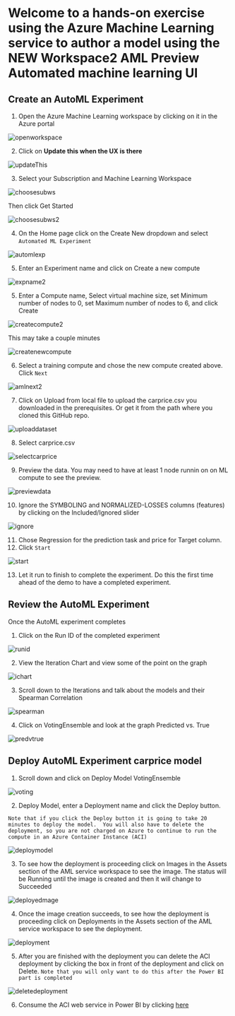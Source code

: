 # Welcome to a hands-on exercise using the **Azure Machine Learning service** to author a model using the NEW **Workspace2 AML Preview Automated machine learning UI**


## Create an AutoML Experiment

1. Open the Azure Machine Learning workspace by clicking on it in the Azure portal

![openworkspace](https://raw.githubusercontent.com/DataSnowman/carprice/master/images/openworkspace.png)

2.	Click on **Update this when the UX is there**

![updateThis](https://raw.githubusercontent.com/DataSnowman/carprice/master/images/updateThis.png)

3.  Select your Subscription and Machine Learning Workspace

![choosesubws](https://raw.githubusercontent.com/DataSnowman/carprice/master/images/choosesubws.png)

Then click Get Started

![choosesubws2](https://raw.githubusercontent.com/DataSnowman/carprice/master/images/choosesubws2.png)

4.  On the Home page click on the Create New dropdown and select ``Automated ML Experiment``

![automlexp](https://raw.githubusercontent.com/DataSnowman/carprice/master/images/automlexp.png)

5.	Enter an Experiment name and click on Create a new compute

![expname2](https://raw.githubusercontent.com/DataSnowman/carprice/master/images/expname2.png)

5.	Enter a Compute name, Select virtual machine size, set Minimum number of nodes to 0, set Maximum number of nodes to 6, and click Create

![createcompute2](https://raw.githubusercontent.com/DataSnowman/carprice/master/images/createcompute2.png)

This may take a couple minutes

![createnewcompute](https://raw.githubusercontent.com/DataSnowman/carprice/master/images/createnewcompute.png)

6.	Select a training compute and chose the new compute created above.  Click ``Next``

![amlnext2](https://raw.githubusercontent.com/DataSnowman/carprice/master/images/amlnext2.png)

7.	Click on Upload from local file to upload the carprice.csv you downloaded in the prerequisites. Or get it from the path where you cloned this GitHub repo.

![uploaddataset](https://raw.githubusercontent.com/DataSnowman/carprice/master/images/uploaddataset.png)

8.	Select carprice.csv

![selectcarprice](https://raw.githubusercontent.com/DataSnowman/carprice/master/images/selectcarprice.png)

9.	Preview the data.  You may need to have at least 1 node runnin on on ML compute to see the preview.

![previewdata](https://raw.githubusercontent.com/DataSnowman/carprice/master/images/previewdata.png)

10.	Ignore the SYMBOLING and NORMALIZED-LOSSES columns (features) by clicking on the Included/Ignored slider

![ignore](https://raw.githubusercontent.com/DataSnowman/carprice/master/images/ignore.png)

11.	Chose Regression for the prediction task and price for Target column.
12.	Click ``Start``

![start](https://raw.githubusercontent.com/DataSnowman/carprice/master/images/start.png)

13.	Let it run to finish to complete the experiment.  Do this the first time ahead of the demo to have a completed experiment.

## Review the AutoML Experiment

Once the AutoML experiment completes 

1.	Click on the Run ID of the completed experiment

![runid](https://raw.githubusercontent.com/DataSnowman/carprice/master/images/runid.png)

2.	View the Iteration Chart and view some of the point on the graph

![ichart](https://raw.githubusercontent.com/DataSnowman/carprice/master/images/ichart.png)

3.	Scroll down to the Iterations and talk about the models and their Spearman Correlation

![spearman](https://raw.githubusercontent.com/DataSnowman/carprice/master/images/spearman.png)

4.	Click on VotingEnsemble and look at the graph Predicted vs. True

![predvtrue](https://raw.githubusercontent.com/DataSnowman/carprice/master/images/predvtrue.png)

## Deploy AutoML Experiment carprice model

1.	Scroll down and click on Deploy Model VotingEnsemble

![voting](https://raw.githubusercontent.com/DataSnowman/carprice/master/images/voting.png)

2. Deploy Model, enter a Deployment name and click the Deploy button.

``Note that if you click the Deploy button it is going to take 20 minutes to deploy the model.  You will also have to delete the deployment, so you are not charged on Azure to continue to run the compute in an Azure Container Instance (ACI)``

![deploymodel](https://raw.githubusercontent.com/DataSnowman/carprice/master/images/deploymodel.png)

3. To see how the deployment is proceeding click on Images in the Assets section of the AML service workspace to see the image.  The status will be Running until the image is created and then it will change to Succeeded

![deployedmage](https://raw.githubusercontent.com/DataSnowman/carprice/master/images/deployedmage.png)

4. Once the image creation succeeds, to see how the deployment is proceeding click on Deployments in the Assets section of the AML service workspace to see the deployment.  

![deployment](https://raw.githubusercontent.com/DataSnowman/carprice/master/images/deployment.png)

5. After you are finished with the deployment you can delete the ACI deployment by clicking the box in front of the deployment and click on Delete.  ``Note that you will only want to do this after the Power BI part is completed``

![deletedeployment](https://raw.githubusercontent.com/DataSnowman/carprice/master/images/deletedeployment.png)

6.	Consume the ACI web service in Power BI by clicking [here](https://github.com/DataSnowman/carprice/tree/master/powerbi)




